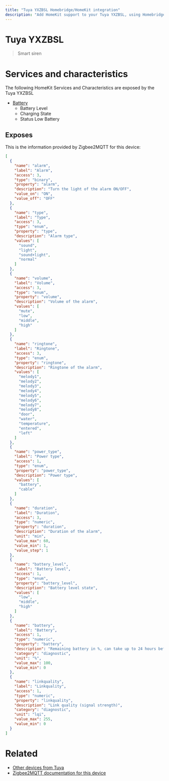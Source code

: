 ```yaml
---
title: "Tuya YXZBSL Homebridge/HomeKit integration"
description: "Add HomeKit support to your Tuya YXZBSL, using Homebridge, Zigbee2MQTT and homebridge-z2m."
---
```

<!---
This file has been GENERATED using src/docgen/docgen.ts
DO NOT EDIT THIS FILE MANUALLY!
-->
# Tuya YXZBSL
> Smart siren


# Services and characteristics
The following HomeKit Services and Characteristics are exposed by
the Tuya YXZBSL

* [Battery](../../battery.md)
  * Battery Level
  * Charging State
  * Status Low Battery



## Exposes

This is the information provided by Zigbee2MQTT for this device:

```json
[
  {
    "name": "alarm",
    "label": "Alarm",
    "access": 3,
    "type": "binary",
    "property": "alarm",
    "description": "Turn the light of the alarm ON/OFF",
    "value_on": "ON",
    "value_off": "OFF"
  },
  {
    "name": "type",
    "label": "Type",
    "access": 3,
    "type": "enum",
    "property": "type",
    "description": "Alarm type",
    "values": [
      "sound",
      "light",
      "sound+light",
      "normal"
    ]
  },
  {
    "name": "volume",
    "label": "Volume",
    "access": 3,
    "type": "enum",
    "property": "volume",
    "description": "Volume of the alarm",
    "values": [
      "mute",
      "low",
      "middle",
      "high"
    ]
  },
  {
    "name": "ringtone",
    "label": "Ringtone",
    "access": 3,
    "type": "enum",
    "property": "ringtone",
    "description": "Ringtone of the alarm",
    "values": [
      "melody1",
      "melody2",
      "melody3",
      "melody4",
      "melody5",
      "melody6",
      "melody7",
      "melody8",
      "door",
      "water",
      "temperature",
      "entered",
      "left"
    ]
  },
  {
    "name": "power_type",
    "label": "Power type",
    "access": 1,
    "type": "enum",
    "property": "power_type",
    "description": "Power type",
    "values": [
      "battery",
      "cable"
    ]
  },
  {
    "name": "duration",
    "label": "Duration",
    "access": 3,
    "type": "numeric",
    "property": "duration",
    "description": "Duration of the alarm",
    "unit": "min",
    "value_max": 60,
    "value_min": 1,
    "value_step": 1
  },
  {
    "name": "battery_level",
    "label": "Battery level",
    "access": 1,
    "type": "enum",
    "property": "battery_level",
    "description": "Battery level state",
    "values": [
      "low",
      "middle",
      "high"
    ]
  },
  {
    "name": "battery",
    "label": "Battery",
    "access": 1,
    "type": "numeric",
    "property": "battery",
    "description": "Remaining battery in %, can take up to 24 hours before reported",
    "category": "diagnostic",
    "unit": "%",
    "value_max": 100,
    "value_min": 0
  },
  {
    "name": "linkquality",
    "label": "Linkquality",
    "access": 1,
    "type": "numeric",
    "property": "linkquality",
    "description": "Link quality (signal strength)",
    "category": "diagnostic",
    "unit": "lqi",
    "value_max": 255,
    "value_min": 0
  }
]
```

# Related
* [Other devices from Tuya](../index.md#tuya)
* [Zigbee2MQTT documentation for this device](https://www.zigbee2mqtt.io/devices/YXZBSL.html)